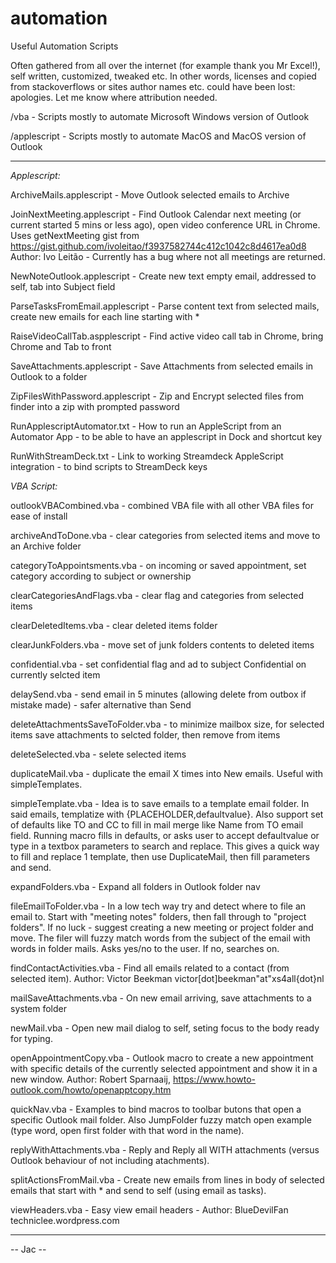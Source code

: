 # automation
Useful  Automation Scripts

Often gathered from all over the internet (for example thank you Mr Excel!), self written, customized, tweaked etc. In other words, licenses and copied from stackoverflows or sites author names etc. could have been lost: apologies. Let me know where attribution needed.


/vba - Scripts mostly to automate Microsoft Windows version of Outlook

/applescript - Scripts mostly to automate MacOS and MacOS version of Outlook

---------------------------
*Applescript:*

ArchiveMails.applescript - Move Outlook selected emails to Archive

JoinNextMeeting.applescript - Find Outlook Calendar next meeting (or current started 5 mins or less ago), open video conference URL in Chrome.  Uses getNextMeeting gist from https://gist.github.com/ivoleitao/f3937582744c412c1042c8d4617ea0d8 Author: Ivo Leitão - Currently has a bug where not all meetings are returned.

NewNoteOutlook.applescript - Create new text empty email, addressed to self, tab into Subject field

ParseTasksFromEmail.applescript - Parse content text from selected mails, create new emails for each line starting with *

RaiseVideoCallTab.aspplescript - Find active video call tab in Chrome, bring Chrome and Tab to front

SaveAttachments.applescript - Save Attachments from selected emails in Outlook to a folder

ZipFilesWithPassword.applescript - Zip and Encrypt selected files from finder into a zip with prompted password

RunApplescriptAutomator.txt - How to run an AppleScript from an Automator App - to be able to have an applescript in Dock and shortcut key

RunWithStreamDeck.txt - Link to working Streamdeck AppleScript integration - to bind scripts to StreamDeck keys

*VBA Script:*

outlookVBACombined.vba - combined VBA file with all other VBA files for ease of install

archiveAndToDone.vba - clear categories from selected items and move to an Archive folder

categoryToAppointsments.vba - on incoming or saved appointment, set category according to subject or ownership

clearCategoriesAndFlags.vba - clear flag and categories from selected items

clearDeletedItems.vba - clear deleted items folder

clearJunkFolders.vba - move set of junk folders contents to deleted items

confidential.vba - set confidential flag and ad to subject Confidential on currently selcted item

delaySend.vba - send email in 5 minutes (allowing delete from outbox if mistake made) - safer alternative than Send

deleteAttachmentsSaveToFolder.vba - to minimize mailbox size, for selected items save attachments to selcted folder, then remove from items

deleteSelected.vba - selete selected items

duplicateMail.vba - duplicate the email X times into New emails. Useful with simpleTemplates.

simpleTemplate.vba - Idea is to save emails to a template email folder.  In said emails, templatize with {PLACEHOLDER,defaultvalue}.  Also support set of defaults like TO and CC to fill in mail merge like Name from TO email field.  Running macro fills in defaults, or asks user to accept defaultvalue or type in a textbox parameters to search and replace.  This gives a quick way to fill and replace 1 template, then use DuplicateMail, then fill parameters and send.

expandFolders.vba - Expand all folders in Outlook folder nav

fileEmailToFolder.vba - In a low tech way try and detect where to file an email to.  Start with "meeting notes" folders, then fall through to "project folders". If no luck - suggest creating a new meeting or project folder and move.  The filer will fuzzy match words from the subject of the email with words in folder mails.  Asks yes/no to the user.  If no, searches on. 

findContactActivities.vba - Find all emails related to a contact (from selected item). Author:  Victor Beekman victor[dot]beekman"at"xs4all{dot}nl 

mailSaveAttachments.vba - On new email arriving, save attachments to a system folder

newMail.vba - Open new mail dialog to self, seting focus to the body ready for typing.

openAppointmentCopy.vba - Outlook macro to create a new appointment with specific details of the currently selected appointment and show it in a new window. Author: Robert Sparnaaij, https://www.howto-outlook.com/howto/openapptcopy.htm

quickNav.vba - Examples to bind macros to toolbar butons that open a specific Outlook mail folder. Also JumpFolder fuzzy match open example (type word, open first folder with that word in the name).

replyWithAttachments.vba - Reply and Reply all WITH attachments (versus Outlook behaviour of not including atachments).

splitActionsFromMail.vba - Create new emails from lines in body of selected emails that start with * and send to self (using email as tasks).

viewHeaders.vba - Easy view email headers - Author: BlueDevilFan techniclee.wordpress.com


---------------------------

 -- Jac --
